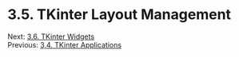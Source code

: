 # 3.5. TKinter Layout Management

Next: [3.6. TKinter Widgets](3.6.%20TKinter%20Widgets.md)<br>
Previous: [3,4. TKinter Applications](3.4.%20TKinter%20Applications.md)